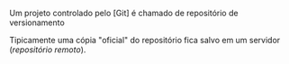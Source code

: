 
Um projeto controlado pelo [Git] é chamado de repositório de versionamento

Tipicamente uma cópia "oficial" do repositório fica salvo em um servidor (*repositório remoto*).

